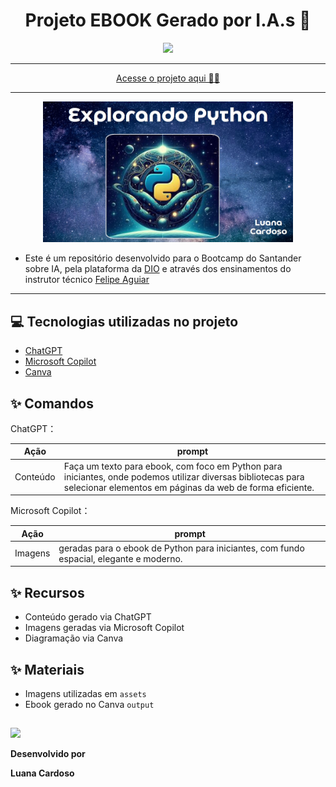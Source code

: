 
<h1 align="center"> Projeto EBOOK Gerado por I.A.s 🤖</h1>

<p align="center">
    <img width="100" src=".github/assets/banner.png">
</p>

-------

<p align="center">
<a href="https://github.com/luanaxcardoso/ebook-feito-por-IA/blob/main/output/Explorando-Python.pdf">Acesse o projeto aqui 🤖🐍 </a>
</p>

--------

<p align="center">
<img 
    src="./assets/capa.jpg"
    width="400"  
/>
</p>


* Este é um repositório desenvolvido para o Bootcamp do Santander sobre IA, pela plataforma da  [DIO](https://dio.me) e através dos ensinamentos do instrutor técnico [Felipe Aguiar](https://github.com/felipeAguiarCode) 

--------

## 💻 Tecnologias utilizadas no projeto

- [ChatGPT](https://chat.openai.com/) 
- [Microsoft Copilot](https://www.microsoft.com/pt-br/copilot)
- [Canva](https://www.canva.com/)

## ✨ Comandos


ChatGPT：

|   Ação   | prompt                                                                                                                                                                                                                                                                         |
| :------: | ------------------------------------------------------------------------------------------------------------------------------------------------------------------------------------------------------------------------------------------------------------------------------ |
|  Conteúdo | Faça um texto para ebook, com foco em Python para iniciantes, onde podemos utilizar diversas bibliotecas para selecionar elementos em páginas da web de forma eficiente.


Microsoft Copilot：

|  Ação  | prompt                                                                                 |
| :----: | -------------------------------------------------------------------------------------- |
| Imagens | geradas para o ebook de Python para iniciantes, com fundo espacial, elegante e moderno.

## ✨ Recursos

- Conteúdo gerado via ChatGPT
- Imagens geradas via Microsoft Copilot
- Diagramação via Canva

## ✨ Materiais

- Imagens utilizadas em `assets`
- Ebook gerado no Canva `output`

##

<p align="left">
    <img 
      margin=10 
      width=80 
      src="https://avatars.githubusercontent.com/u/112970416?v=4"
    />
</p>
<p> <strong>Desenvolvido por</strong> </p> 
<p> <strong>Luana Cardoso</strong> </p>

